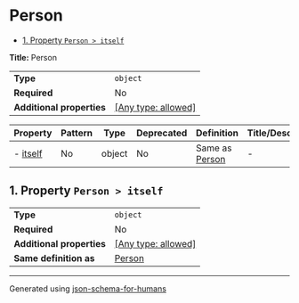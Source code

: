 # Person

- [1. Property `Person > itself`](#itself-73656c66)

**Title:** Person

|                           |                                                                           |
| ------------------------- | ------------------------------------------------------------------------- |
| **Type**                  | `object`                                                                  |
| **Required**              | No                                                                        |
| **Additional properties** | [[Any type: allowed]](# "Additional Properties of any type are allowed.") |

| Property                      | Pattern | Type   | Deprecated | Definition               | Title/Description |
| ----------------------------- | ------- | ------ | ---------- | ------------------------ | ----------------- |
| - [itself](#itself-73656c66 ) | No      | object | No         | Same as [Person](#root ) | -                 |

## <a name="itself-73656c66"></a>1. Property `Person > itself`

|                           |                                                                           |
| ------------------------- | ------------------------------------------------------------------------- |
| **Type**                  | `object`                                                                  |
| **Required**              | No                                                                        |
| **Additional properties** | [[Any type: allowed]](# "Additional Properties of any type are allowed.") |
| **Same definition as**    | [Person](#)                                                               |

----------------------------------------------------------------------------------------------------------------------------
Generated using [json-schema-for-humans](https://github.com/coveooss/json-schema-for-humans)
